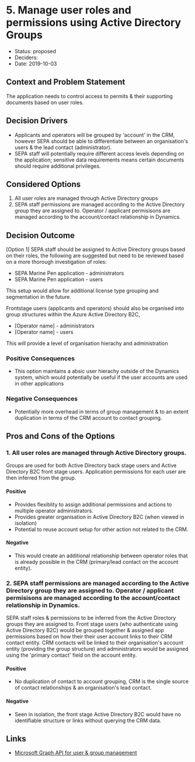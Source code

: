 # 5. Manage user roles and permissions using Active Directory Groups

* Status: proposed
* Deciders:
* Date: 2019-10-03

## Context and Problem Statement

The application needs to control access to permits & their supporting documents based on user roles.

## Decision Drivers 

* Applicants and operators will be grouped by 'account' in the CRM, however SEPA should be able to differentiate between an organisation's users & the lead contact  (administrator).
* SEPA staff will potentially require different access levels depending on the application; sensitive data requirements means certain documents should require additional privileges.

## Considered Options

1. All user roles are managed through Active Directory groups
2. SEPA staff permissions are managed according to the Active Directory group they are assigned to.  Operator / applicant permisisons are managed according to the account/contact relationship in Dynamics.

## Decision Outcome

[Option 1] SEPA staff should be assigned to Active Directory groups based on their roles, the following are suggested but need to be reviewed based on a more thorough investigation of roles:

* SEPA Marine Pen application - administrators
* SEPA Marine Pen application - users

This setup would allow for additional license type grouping and segmentation in the future.

Frontstage users (applicants and operators) should also be organised into group structures within the Azure Active Directory B2C, 

* [Operator name] - administrators
* [Operator name] - users

This will provide a level of organisation hierachy and administration 

### Positive Consequences

* This option maintains a absic user hierachy outside of the Dynamics system, which would potentially be useful if the user accounts are used in other applications

### Negative Consequences

* Potentially more overhead in terms of group management & to an extent duplication in terms of the CRM account to contact grouping.

## Pros and Cons of the Options

### 1. All user roles are managed through Active Directory groups.

Groups are used for both Active Directory back stage users and Active Directory B2C front stage users.  Application permissions for each user are then inferred from the group.

#### Positive
* Provides flexiblity to assign additional permissions and actions to multiple operator administrators.
* Provides greater organisation in Active Directory B2C (when viewed in isolation)
* Potential to reuse account setup for other action not related to the CRM.

#### Negative
* This would create an additional relationship between operator roles that is already possible in the CRM (primary/lead contact on the account entity).

### 2. SEPA staff permissions are managed according to the Active Directory group they are assigned to.  Operator / applicant permisisons are managed according to the account/contact relationship in Dynamics.

SEPA staff roles & permissions to be inferred from the Active Directory groups they are assigned to.  Front stage users (who authenticate using Active Directory B2C) would be grouped together & assigned app permissions based on how their their user account links to their CRM contact entity.   CRM contacts will be linked to their organisation's account entity (providing the group structure) and administrators would be assigned using the 'primary contact' field on the account entity.

#### Positive
* No duplication of contact to account grouping, CRM is the single source of contact relationships & an organisation's lead contact.

#### Negative
* Seen in isolation, the front stage Active Directory B2C would have no identifiable structure or links without querying the CRM data.

## Links <!-- optional -->

* [Microsoft Graph API for user & group management](https://docs.microsoft.com/en-gb/previous-versions/azure/ad/graph/api/users-operations)
